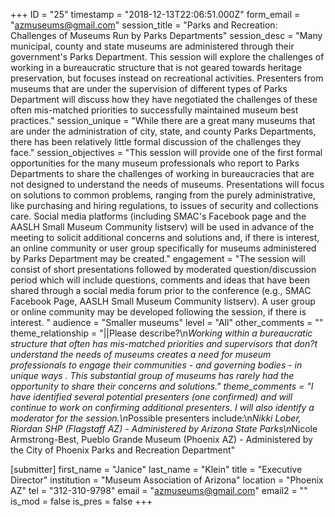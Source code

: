 +++
ID = "25"
timestamp = "2018-12-13T22:06:51.000Z"
form_email = "azmuseums@gmail.com"
session_title = "Parks and Recreation: Challenges of Museums Run by Parks Departments"
session_desc = "Many municipal, county and state museums are administered through their government's Parks Department.   This session will explore the challenges of working in a bureaucratic structure that is not geared towards heritage preservation, but focuses instead on recreational activities.    Presenters from museums that are under the supervision of different types of Parks Department will discuss how they have negotiated the challenges of these often mis-matched priorities to successfully maintained museum best practices."
session_unique = "While there are a great many museums that are under the administration of city, state, and county Parks Departments, there has been relatively little formal discussion of the challenges they face."
session_objectives = "This session will provide one of the first formal opportunities for the many museum professionals who report to Parks Departments to share the challenges of working in bureaucracies that are not designed to understand the needs of museums. Presentations will focus on solutions to common problems, ranging from the purely administrative, like purchasing and hiring regulations, to issues of security and collections care. Social media platforms (including SMAC's Facebook page and the AASLH Small Museum Community listserv) will be used in advance of the meeting to solicit additional concerns and solutions and, if there is interest, an online community or user group specifically for museums administered by Parks Department may be created."
engagement = "The session will consist of  short presentations followed by moderated question/discussion period which will include questions, comments and ideas that have been shared through a social media forum prior to the conference (e.g., SMAC Facebook Page, AASLH Small Museum Community listserv).  A user group or online community may be developed following the session, if there is interest. "
audience = "Smaller museums"
level = "All"
other_comments = ""
theme_relationship = "||Please describe?\n*Working within a bureaucratic structure that often has mis-matched priorities and supervisors that don?t understand the needs of museums creates a need for museum professionals to engage their communities - and governing bodies - in unique ways .  This substantial group of museums has rarely had the opportunity to share their concerns and solutions."
theme_comments = "I have identified several potential presenters (one confirmed) and will continue to work on confirming additional presenters.    I will also identify a moderator for the session.\n*Possible presenters include:\n*Nikki Lober, Riordan SHP (Flagstaff AZ) - Administered by Arizona State Parks\n*Nicole Armstrong-Best, Pueblo Grande Museum (Phoenix AZ) - Administered by the City of Phoenix Parks and Recreation Department"

[submitter]
first_name = "Janice"
last_name = "Klein"
title = "Executive Director"
institution = "Museum Association of Arizona"
location = "Phoenix AZ"
tel = "312-310-9798"
email = "azmuseums@gmail.com"
email2 = ""
is_mod = false
is_pres = false
+++
